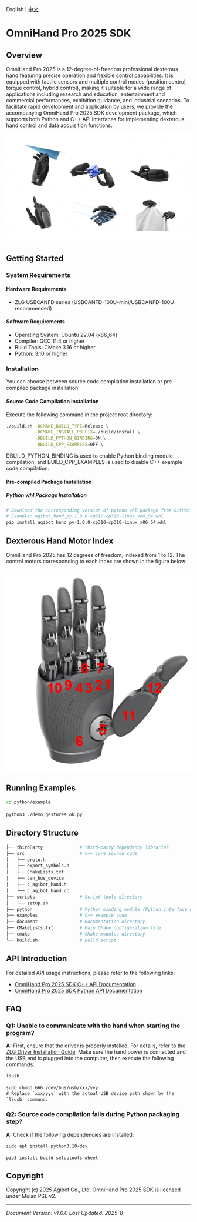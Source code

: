 English | [中文](README.zh_CN.md)

# OmniHand Pro 2025 SDK

## Overview

OmniHand Pro 2025 is a 12-degree-of-freedom professional dexterous hand featuring precise operation and flexible control capabilities. It is equipped with tactile sensors and multiple control modes (position control, torque control, hybrid control), making it suitable for a wide range of applications including research and education, entertainment and commercial performances, exhibition guidance, and industrial scenarios. To facilitate rapid development and application by users, we provide the accompanying OmniHand Pro 2025 SDK development package, which supports both Python and C++ API interfaces for implementing dexterous hand control and data acquisition functions.

![](document/pic/hand.jpg)

## Getting Started

### System Requirements

#### Hardware Requirements

- ZLG USBCANFD series (USBCANFD-100U-mini/USBCANFD-100U recommended)

#### Software Requirements

- Operating System: Ubuntu 22.04 (x86_64)
- Compiler: GCC 11.4 or higher
- Build Tools: CMake 3.16 or higher
- Python: 3.10 or higher

### Installation

You can choose between source code compilation installation or pre-compiled package installation.

#### Source Code Compilation Installation

Execute the following command in the project root directory:

```bash
./build.sh -DCMAKE_BUILD_TYPE=Release \
           -DCMAKE_INSTALL_PREFIX=./build/install \
           -DBUILD_PYTHON_BINDING=ON \
           -DBUILD_CPP_EXAMPLES=OFF \
```

DBUILD_PYTHON_BINDING is used to enable Python binding module compilation, and BUILD_CPP_EXAMPLES is used to disable C++ example code compilation.

#### Pre-compiled Package Installation

##### Python whl Package Installation

```bash
# Download the corresponding version of python whl package from GitHub
# Example: agibot_hand_py-1.0.0-cp310-cp310-linux_x86_64.whl
pip install agibot_hand_py-1.0.0-cp310-cp310-linux_x86_64.whl
```

## Dexterous Hand Motor Index

OmniHand Pro 2025 has 12 degrees of freedom, indexed from 1 to 12. The control motors corresponding to each index are shown in the figure below:

![](document/pic/hand_joints.jpg)

## Running Examples

```bash
cd python/example

python3 ./demo_gestures_ok.py
```

## Directory Structure

```bash
├── thirdParty              # Third-party dependency libraries
├── src                     # C++ core source code
│   ├── proto.h
│   ├── export_symbols.h
│   ├── CMakeLists.txt
│   ├── can_bus_device
│   ├── c_agibot_hand.h
│   └── c_agibot_hand.cc
├── scripts                 # Script tools directory
│   └── setup.sh
├── python                  # Python binding module (Python interface generated from C++ source code)
├── examples                # C++ example code
├── document                # Documentation directory
├── CMakeLists.txt          # Main CMake configuration file
├── cmake                   # CMake modules directory
└── build.sh                # Build script
```

## API Introduction

For detailed API usage instructions, please refer to the following links:

- [OmniHand Pro 2025 SDK C++ API Documentation](document/API_CPP.md)
- [OmniHand Pro 2025 SDK Python API Documentation](document/API_PYTHON.md)

## FAQ

### Q1: Unable to communicate with the hand when starting the program?

**A:** First, ensure that the driver is properly installed. For details, refer to the [ZLG Driver Installation Guide](https://manual.zlg.cn/web/#/42/1710:~:text=%23sudo%20chmod%20666%20/dev/bus/usb/xxx/yyy). Make sure the hand power is connected and the USB end is plugged into the computer, then execute the following commands:

```shell
lsusb

sudo chmod 666 /dev/bus/usb/xxx/yyy
# Replace `xxx/yyy` with the actual USB device path shown by the `lsusb` command.
```

### Q2: Source code compilation fails during Python packaging step?

**A:** Check if the following dependencies are installed:

```shell
sudo apt install python3.10-dev

pip3 install build setuptools wheel
```

## Copyright

Copyright (c) 2025 Agibot Co., Ltd. OmniHand Pro 2025 SDK is licensed under Mulan PSL v2.

---

_Document Version: v1.0.0_
_Last Updated: 2025-8_
